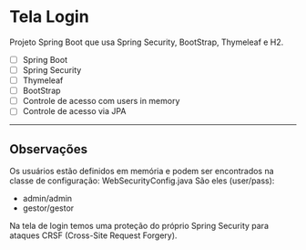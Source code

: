 # Tela Login
Projeto Spring Boot que usa Spring Security, BootStrap, Thymeleaf e H2.

- [ ] Spring Boot
- [ ] Spring Security
- [ ] Thymeleaf
- [ ] BootStrap
- [ ] Controle de acesso com users in memory
- [ ] Controle de acesso via JPA

----------------------
Observações
----------------------
Os usuários estão definidos em memória e podem ser encontrados na classe de configuração: WebSecurityConfig.java
São eles (user/pass):
- admin/admin
- gestor/gestor

Na tela de login temos uma proteção do próprio Spring Security para ataques CRSF (Cross-Site Request Forgery).

